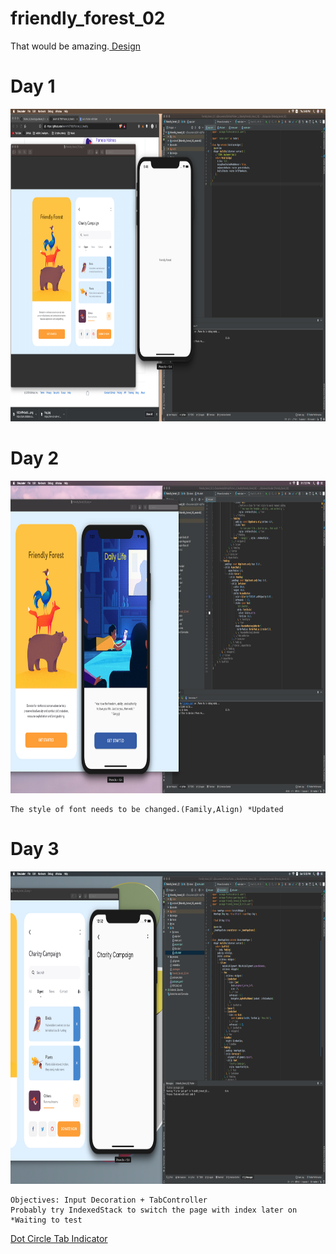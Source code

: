 # friendly_forest_02

That would be amazing.<a href ="https://dribbble.com/shots/7080175-Mobile-app-Friendly-Forest?fbclid=IwAR2P8GKmfEbdhKcuM3MsbNxrc2F82s3nQOsXXfJvtoNmbqtRoC98azuMIUM"> Design</a>

# Day 1
<img src="process/day1.png" width="1000" height="500"> 

# Day 2
<img src="process/day2.png" width="1000" height="500"> 

    The style of font needs to be changed.(Family,Align) *Updated
    
# Day 3
<img src="process/day3.png" width="1000" height="500"> 

    Objectives: Input Decoration + TabController
    Probably try IndexedStack to switch the page with index later on *Waiting to test
  <a href ="https://stackoverflow.com/questions/57889326/how-to-add-a-circular-dot-as-an-indicator-in-flutter-tabs">Dot Circle Tab Indicator </a>
  
         
